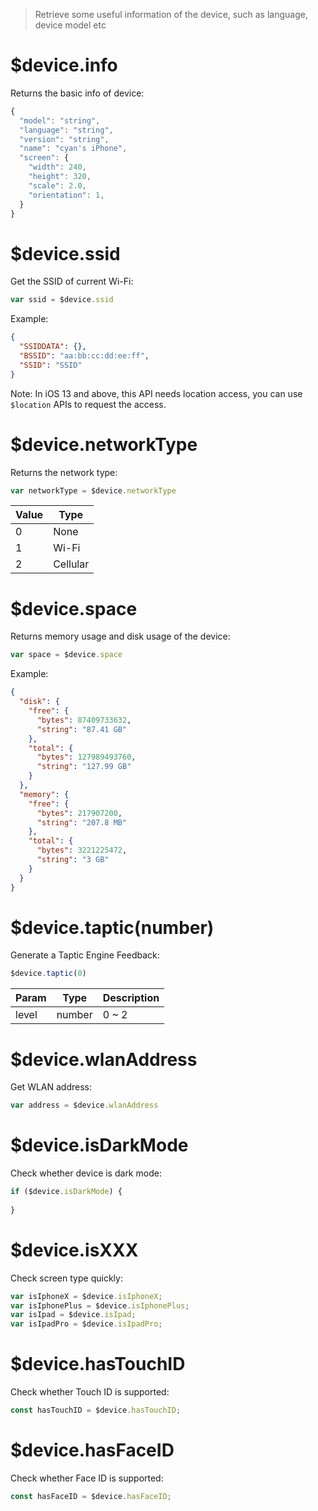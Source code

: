 > Retrieve some useful information of the device, such as language, device model etc

# $device.info

Returns the basic info of device:

```js
{
  "model": "string",
  "language": "string",
  "version": "string",
  "name": "cyan's iPhone",
  "screen": {
    "width": 240,
    "height": 320,
    "scale": 2.0,
    "orientation": 1,
  }
}
```

# $device.ssid

Get the SSID of current Wi-Fi:

```js
var ssid = $device.ssid
```

Example:

```json
{
  "SSIDDATA": {},
  "BSSID": "aa:bb:cc:dd:ee:ff",
  "SSID": "SSID"
}
```

Note: In iOS 13 and above, this API needs location access, you can use `$location` APIs to request the access.

# $device.networkType

Returns the network type:

```js
var networkType = $device.networkType
```

Value | Type
---|---
0 | None
1 | Wi-Fi
2 | Cellular

# $device.space

Returns memory usage and disk usage of the device:

```js
var space = $device.space
```

Example:

```json
{
  "disk": {
    "free": {
      "bytes": 87409733632,
      "string": "87.41 GB"
    },
    "total": {
      "bytes": 127989493760,
      "string": "127.99 GB"
    }
  },
  "memory": {
    "free": {
      "bytes": 217907200,
      "string": "207.8 MB"
    },
    "total": {
      "bytes": 3221225472,
      "string": "3 GB"
    }
  }
}
```

# $device.taptic(number)

Generate a Taptic Engine Feedback:

```js
$device.taptic(0)
```

Param | Type | Description
---|---|---
level | number | 0 ~ 2

# $device.wlanAddress

Get WLAN address:

```js
var address = $device.wlanAddress
```

# $device.isDarkMode

Check whether device is dark mode:

```js
if ($device.isDarkMode) {
  
}
```

# $device.isXXX

Check screen type quickly:

```js
var isIphoneX = $device.isIphoneX;
var isIphonePlus = $device.isIphonePlus;
var isIpad = $device.isIpad;
var isIpadPro = $device.isIpadPro;
```

# $device.hasTouchID

Check whether Touch ID is supported:

```js
const hasTouchID = $device.hasTouchID;
```

# $device.hasFaceID

Check whether Face ID is supported:

```js
const hasFaceID = $device.hasFaceID;
```